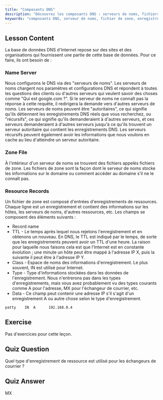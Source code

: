 ```yaml
---
title: "Composants DNS"
description: "Découvrez les composants DNS : serveurs de noms, fichiers de zone et enregistrements de ressources. Comprenez comment fonctionne le DNS pour les débutants. Commencez votre parcours de mise en réseau Linux !"
keywords: "composants DNS, serveur de noms, fichier de zone, enregistrements de ressources, tutoriel DNS, mise en réseau Linux, guide du débutant"
---
```


## Lesson Content

La base de données DNS d'Internet repose sur des sites et des organisations qui fournissent une partie de cette base de données. Pour ce faire, ils ont besoin de :

### Name Server

Nous configurons le DNS via des "serveurs de noms". Les serveurs de noms chargent nos paramètres et configurations DNS et répondent à toutes les questions des clients ou d'autres serveurs qui veulent savoir des choses comme "Qui est google.com ?". Si le serveur de noms ne connaît pas la réponse à cette requête, il redirigera la demande vers d'autres serveurs de noms. Les serveurs de noms peuvent être "autoritaires", ce qui signifie qu'ils détiennent les enregistrements DNS réels que vous recherchez, ou "récursifs", ce qui signifie qu'ils demanderaient à d'autres serveurs, et ces serveurs demanderaient à d'autres serveurs jusqu'à ce qu'ils trouvent un serveur autoritaire qui contient les enregistrements DNS. Les serveurs récursifs peuvent également avoir les informations que nous voulons en cache au lieu d'atteindre un serveur autoritaire.

### Zone File

À l'intérieur d'un serveur de noms se trouvent des fichiers appelés fichiers de zone. Les fichiers de zone sont la façon dont le serveur de noms stocke les informations sur le domaine ou comment accéder au domaine s'il ne le connaît pas.

### Resource Records

Un fichier de zone est composé d'entrées d'enregistrements de ressources. Chaque ligne est un enregistrement et contient des informations sur les hôtes, les serveurs de noms, d'autres ressources, etc. Les champs se composent des éléments suivants :

- Record name
- TTL - Le temps après lequel nous rejetons l'enregistrement et en obtenons un nouveau. En DNS, le TTL est indiqué par le temps, de sorte que les enregistrements peuvent avoir un TTL d'une heure. La raison pour laquelle nous faisons cela est que l'Internet est en constante évolution ; une minute un hôte peut être mappé à l'adresse IP X, puis la suivante il peut être à l'adresse IP Y.
- Class - Espace de noms des informations d'enregistrement. Le plus souvent, IN est utilisé pour Internet.
- Type - Type d'informations stockées dans les données de l'enregistrement. Nous n'entrerons pas dans les types d'enregistrements, mais vous avez probablement vu des types courants comme A pour l'adresse, MX pour l'échangeur de courrier, etc.
- Data - Ce champ peut contenir une adresse IP s'il s'agit d'un enregistrement A ou autre chose selon le type d'enregistrement.

```plaintext
patty    IN  A      192.168.0.4
```

## Exercise

Pas d'exercices pour cette leçon.

## Quiz Question

Quel type d'enregistrement de ressource est utilisé pour les échangeurs de courrier ?

## Quiz Answer

MX
